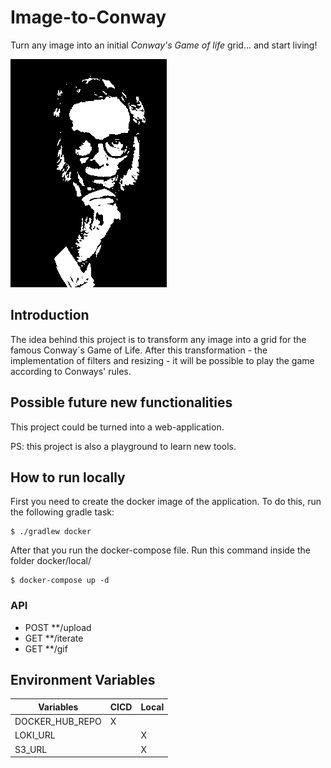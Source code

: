 # Image-to-Conway
Turn any image into an initial _Conway's Game of life_ grid... and start living!

![](https://raw.githubusercontent.com/mendes-r/image-to-conway/main/asimov-example.gif)

## Introduction
The idea behind this project is to transform any image into a grid for the famous Conway´s Game of Life.
After this transformation - the implementation of filters and resizing - it will be possible to play the game according to Conways' rules.

## Possible future new functionalities
This project could be turned into a web-application.

PS: this project is also a playground to learn new tools.

## How to run locally

First you need to create the docker image of the application.
To do this, run the following gradle task:

```shell
$ ./gradlew docker
```

After that you run the docker-compose file.
Run this command inside the folder docker/local/

```shell
$ docker-compose up -d
```

### API

- POST **/upload
- GET **/iterate
- GET **/gif

## Environment Variables

| Variables       | CICD    | Local | 
|-----------------|---------|-------|
| DOCKER_HUB_REPO |    X    |       |       
| LOKI_URL        |         |   X   |     
| S3_URL          |         |   X   |     
